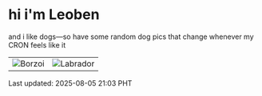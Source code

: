 # hi i'm Leoben

and i like dogs—so have some random dog pics that change whenever my CRON feels like it

|  |  |
|--------|----------|
| ![Borzoi](https://random-dog-vercel.vercel.app/api/random-borzoi?v=1754399032) | ![Labrador](https://random-dog-vercel.vercel.app/api/random-labrador?v=1754399032) |

Last updated: 2025-08-05 21:03 PHT
